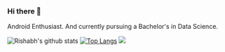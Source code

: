 ### Hi there 👋

Android Enthusiast. And currently pursuing a Bachelor's in Data Science.

![Rishabh's github stats](https://github-readme-stats.vercel.app/api?username=7thripr&theme=radical&show_icons=true)
[![Top Langs](https://github-readme-stats.vercel.app/api/top-langs/?username=7thripr&theme=radical&show_icons=true)](https://github.com/rishabh-prakashreadme-stats)
<img src="https://img.shields.io/badge/archlinux-%2357A143.svg?&style=for-the-badge&logo=linux&logoColor=white"/>
